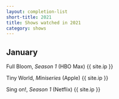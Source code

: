 ```yaml
---
layout: completion-list
short-title: 2021
title: Shows watched in 2021
category: shows
---
```

## January
Full Bloom, _Season 1_ (HBO Max) {{ site.ip }}

Tiny World, _Miniseries_ (Apple) {{ site.ip }}

Sing on!, _Season 1_ (Netflix) {{ site.ip }}